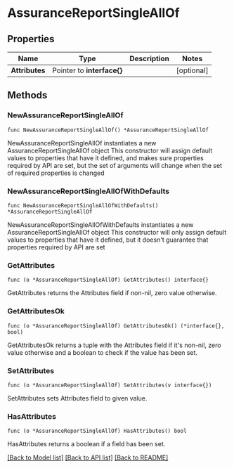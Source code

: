 # AssuranceReportSingleAllOf

## Properties

Name | Type | Description | Notes
------------ | ------------- | ------------- | -------------
**Attributes** | Pointer to **interface{}** |  | [optional] 

## Methods

### NewAssuranceReportSingleAllOf

`func NewAssuranceReportSingleAllOf() *AssuranceReportSingleAllOf`

NewAssuranceReportSingleAllOf instantiates a new AssuranceReportSingleAllOf object
This constructor will assign default values to properties that have it defined,
and makes sure properties required by API are set, but the set of arguments
will change when the set of required properties is changed

### NewAssuranceReportSingleAllOfWithDefaults

`func NewAssuranceReportSingleAllOfWithDefaults() *AssuranceReportSingleAllOf`

NewAssuranceReportSingleAllOfWithDefaults instantiates a new AssuranceReportSingleAllOf object
This constructor will only assign default values to properties that have it defined,
but it doesn't guarantee that properties required by API are set

### GetAttributes

`func (o *AssuranceReportSingleAllOf) GetAttributes() interface{}`

GetAttributes returns the Attributes field if non-nil, zero value otherwise.

### GetAttributesOk

`func (o *AssuranceReportSingleAllOf) GetAttributesOk() (*interface{}, bool)`

GetAttributesOk returns a tuple with the Attributes field if it's non-nil, zero value otherwise
and a boolean to check if the value has been set.

### SetAttributes

`func (o *AssuranceReportSingleAllOf) SetAttributes(v interface{})`

SetAttributes sets Attributes field to given value.

### HasAttributes

`func (o *AssuranceReportSingleAllOf) HasAttributes() bool`

HasAttributes returns a boolean if a field has been set.


[[Back to Model list]](../README.md#documentation-for-models) [[Back to API list]](../README.md#documentation-for-api-endpoints) [[Back to README]](../README.md)


